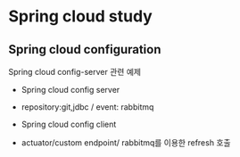 # Spring cloud study  

## Spring cloud configuration
Spring cloud config-server 관련 예제
- Spring cloud config server  
 - repository:git,jdbc / event: rabbitmq

- Spring cloud config client
 - actuator/custom endpoint/ rabbitmq를 이용한 refresh 호출
